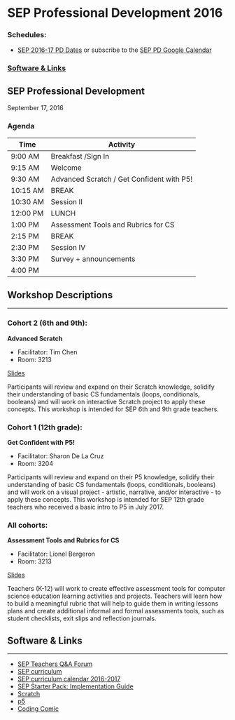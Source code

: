 # SEP Professional Development 2016

### Schedules:
* [SEP 2016-17 PD Dates](https://drive.google.com/open?id=1scIhCYFxiCcKbgI1CG4HbLP8kZ7sSzzJVxxi3erTzkc) or subscribe to the [SEP PD Google Calendar](https://calendar.google.com/calendar/embed?src=strongschools.nyc_p8ub77g79n2k4f4ufi238pjh6k%40group.calendar.google.com&ctz=America/New_York) 

### [Software & Links](#links)

## SEP Professional Development
September 17, 2016

### Agenda

|Time | Activity |
| ----| ---------|
| 9:00 AM |Breakfast /Sign In
9:15 AM |Welcome
9:30 AM |Advanced Scratch / Get Confident with P5!
10:15 AM | BREAK
10:30 AM| Session II 
12:00 PM |LUNCH
1:00 PM |Assessment Tools and Rubrics for CS
2:15 PM | BREAK
2:30 PM | Session IV
3:30 PM | Survey + announcements
4:00 PM |

## Workshop Descriptions
***
### Cohort 2 (6th and 9th):

**Advanced Scratch**
* Facilitator: Tim Chen
* Room: 3213

[Slides](https://docs.google.com/presentation/d/1apIh0ct3ZFODNAictfTj98DhTvqoMIanNVUQh45g6kU/edit?usp=sharing)

Participants will review and expand on their Scratch knowledge, solidify their understanding of basic CS fundamentals (loops, conditionals, booleans) and will work on interactive Scratch project to apply these concepts. This workshop is intended for SEP 6th and 9th grade teachers.

### Cohort 1 (12th grade):

**Get Confident with P5!**
* Facilitator: Sharon De La Cruz
* Room: 3204

Participants will review and expand on their P5 knowledge, solidify their understanding of basic CS fundamentals (loops, conditionals, booleans) and will work on a visual project - artistic, narrative, and/or interactive - to apply these concepts. This workshop is intended for SEP 12th grade teachers who received a basic intro to P5 in July 2017.

### All cohorts:

**Assessment Tools and Rubrics for CS**
* Facilitator: Lionel Bergeron
* Room: 3213

[Slides](https://docs.google.com/presentation/d/19p-_T99PfTxiqcCRNd192yvpAXMVG69-ETA5nSG1ehk/edit?usp=sharing)

Teachers (K-12) will work to create effective assessment tools for computer science education learning activities and projects.  Teachers will learn how to build a meaningful rubric that will help to guide them in writing lessons plans and create additional informal and formal assessments tools, such as student checklists, exit slips and reflection journals. 


## <a name="links">Software & Links</a>
***
*   [SEP Teachers Q&A Forum](http://tinyurl.com/septeachers)
*   [SEP curriculum](https://drive.google.com/open?id=0B8D2ft9M8qQCamQwZGpJMEU2TEk)
*   [SEP curriculum calendar 2016-2017](https://docs.google.com/a/strongschools.nyc/document/d/10a8UPH6-v-aoAXGVo1c68VapsTHkJXgzROd6vStX6ZU/edit?usp=sharing)
*   [SEP Starter Pack: Implementation Guide](https://drive.google.com/a/strongschools.nyc/file/d/0B1tN9SuyE6fxOHJOZkxsYURPRHc/view)
*   [Scratch](https://scratch.mit.edu/)
*   [p5](https://p5js.org/)
*   [Coding Comic](http://codingcomic.com/)

